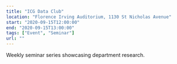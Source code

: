 ```yaml
---
title: "ICG Data Club"
location: "Florence Irving Auditorium, 1130 St Nicholas Avenue"
start: "2020-09-15T12:00:00"
end: "2020-09-15T13:00:00"
tags: ["Event", "Seminar"]
url: ""
---
```


Weekly seminar series showcasing department research.

<!-- endexcerpt -->
